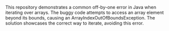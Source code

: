 This repository demonstrates a common off-by-one error in Java when iterating over arrays. The buggy code attempts to access an array element beyond its bounds, causing an ArrayIndexOutOfBoundsException.  The solution showcases the correct way to iterate, avoiding this error.